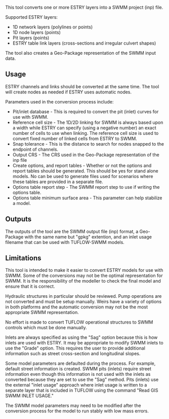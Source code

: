 This tool converts one or more ESTRY layers into a SWMM project (inp) file.

Supported ESTRY layers:
* 1D network layers (polylines or points)
* 1D node layers (points)
* Pit layers (points)
* ESTRY table link layers (cross-sections and irregular culvert shapes)

The tool also creates a Geo-Package representation of the SWMM input data.

## Usage
ESTRY channels and links should be converted at the same time.  The tool will create nodes as needed if ESTRY uses automatic nodes.

Parameters used in the conversion process include:
* Pit/inlet database - This is required to convert the pit (inlet) curves for use with SWMM.
* Reference cell size - The 1D/2D linking for SWMM is always based upon a width while ESTRY can specify (using a negative number) an exact number of cells to use when linking. The reference cell size is used to convert fixed number of linked cells from ESTRY to SWMM.
* Snap tolerance - This is the distance to search for nodes snapped to the endpoint of channels.
* Output CRS - The CRS used in the Geo-Package representation of the inp file
* Create options, and report tables - Whether or not the options and report tables should be generated. This should be yes for stand alone models. No can be used to generate files used for scenarios where these tables are provided in a separate file.
* Options table report step - The SWMM report step to use if writing the options table.
* Options table minimum surface area - This parameter can help stabilize a model.

## Outputs
The outputs of the tool are the SWMM output file (inp) format, a Geo-Package with the same name but "gpkg" extention, and an inlet usage filename that can be used with TUFLOW-SWMM models.

## Limitations
This tool is intended to make it easier to convert ESTRY models for use with SWMM. Some of the conversions may not be the optimal representation for SWMM. It is the responsibility of the modeller to check the final model and ensure that it is correct.

Hydraulic structures in particular should be reviewed. Pump operations are not converted and must be setup manually. Weirs have a variety of options in both platforms and the automatic conversion may not be the most appropriate SWMM representation.

No effort is made to convert TUFLOW operational structures to SWMM controls which must be done manually.

Inlets are always specified as using the "Sag" option because this is how inlets are used with ESTRY. It may be appropriate to modify SWMM inlets to use the "Grade" option. This requires the user to provide additional information such as street cross-section and longitudinal slopes.

Some model parameters are defaulted during the process. For example, default street information is created. SWMM pits (inlets) require street information even though this information is not used with the inlets as converted because they are set to use the "Sag" method. Pits (inlets) use the external "inlet usage" approach where inlet usage is written to a separate layer that is included in TUFLOW using the command "Read GIS SWMM INLET USAGE."

The SWMM model parameters may need to be modified after the conversion process for the model to run stably with low mass errors.